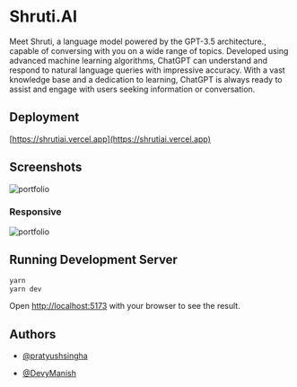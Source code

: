 
# Shruti.AI

Meet Shruti, a language model powered by the GPT-3.5 architecture., capable of conversing with you on a wide range of topics. Developed using advanced machine learning algorithms, ChatGPT can understand and respond to natural language queries with impressive accuracy. With a vast knowledge base and a dedication to learning, ChatGPT is always ready to assist and engage with users seeking information or conversation.

## Deployment

[https://shrutiai.vercel.app](https://shrutiai.vercel.app)


## Screenshots

![portfolio](https://i.postimg.cc/2SyPg4Rz/Screenshot-from-2023-04-25-21-35-19.png)

### Responsive

![portfolio](https://i.postimg.cc/Jhccq26t/mobile-7.png)

## Running Development Server

```bash
yarn
yarn dev
```

Open [http://localhost:5173](http://localhost:5173) with your browser to see the result.

## Authors

- [@pratyushsingha](https://www.github.com/pratyushsingha)

- [@DevyManish](https://github.com/DevyManish/)
